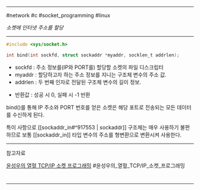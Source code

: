 
---

#network #c #socket_programming #linux

*소켓에 인터넷 주소를 할당*

---

```c
#include <sys/socket.h>

int bind(int sockfd, struct sockaddr *myaddr, socklen_t addrlen);
```

- sockfd : 주소 정보를(IP와 PORT를) 할당할 소켓의 파일 디스크립터
- myaddr : 할당하고자 하는 주소 정보를 지니는 구조체 변수의 주소 값.
- addrlen : 두 번째 인자로 전달된 구조체 변수의 길이 정보.
+ 반환값 : 성공 시 0, 실패 시 -1 반환

bind()를 통해 IP 주소와 PORT 번호를 얻은 소켓은 해당 포트로 전송되는 모든 데이터를 수신하게 된다.

특이 사항으로 [[sockaddr_in#^917553 | sockaddr]] 구조체는 매우 사용하기 불편하므로 보통 [[sockaddr_in]] 타입 변수의 주소를 형변환으로 변환시켜 사용한다.

---

참고자료

[윤성우의 열혈 TCP/IP 소켓 프로그래밍](https://product.kyobobook.co.kr/detail/S000001589146)
#윤성우의_열혈_TCP/IP_소켓_프로그래밍
#

---